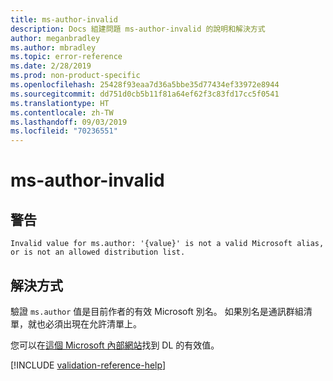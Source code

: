 ```yaml
---
title: ms-author-invalid
description: Docs 組建問題 ms-author-invalid 的說明和解決方式
author: meganbradley
ms.author: mbradley
ms.topic: error-reference
ms.date: 2/28/2019
ms.prod: non-product-specific
ms.openlocfilehash: 25428f93eaa7d36a5bbe35d77434ef33972e8944
ms.sourcegitcommit: dd751d0cb5b11f81a64ef62f3c83fd17cc5f0541
ms.translationtype: HT
ms.contentlocale: zh-TW
ms.lasthandoff: 09/03/2019
ms.locfileid: "70236551"
---
```

# <a name="ms-author-invalid"></a>ms-author-invalid

## <a name="warning"></a>警告

`Invalid value for ms.author: '{value}' is not a valid Microsoft alias, or is not an allowed distribution list.`

## <a name="resolution"></a>解決方式

驗證 `ms.author` 值是目前作者的有效 Microsoft 別名。 如果別名是通訊群組清單，就也必須出現在允許清單上。

您可以在[這個 Microsoft 內部網站](https://docsmetadatatool.azurewebsites.net/allowlists)找到 DL 的有效值。

<!--make sure to add this file to your includes folder and verify the path-->
[!INCLUDE [validation-reference-help](includes/validation-reference-help.md)]
